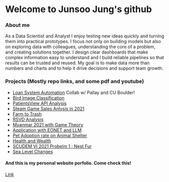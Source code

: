 # Welcome to Junsoo Jung's github 

### About me
As a Data Scientist and Analyst I enjoy testing new ideas quickly and turning them into practical prototypes. I focus not only on building models but also on exploring data with colleagues, understanding the core of a problem, and creating solutions together. I design clear dashboards that make complex information easy to understand and I build reliable pipelines so that results can be trusted and reused. My goal is to make data more than numbers and charts and to help it drive decisions and support team growth.


### Projects (Mostly repo links, and some pdf and youtube)

- [Loan System Automation](https://github.com/JunsooJung/Parley_CUB_Spring2025) Collab w/ Pallay and CU Boulder! 
- [Bird Image Classification](https://www.canva.com/design/DAGlxuT6BGE/rV1nkOv05-73P1kn_wMdoA/edit?utm_content=DAGlxuT6BGE&utm_campaign=designshare&utm_medium=link2&utm_source=sharebutton)
- [PatientsView API Analysis](https://sites.google.com/view/cub-jj-ml/introduction)
- [Steam Game Sales Anlysis in 2021](https://sites.google.com/view/cscigroup7/welcome)
- [Farm to Trash](https://github.com/JunsooJung/CUBoulder_Farm-to-Trash/tree/main)
- [RSVD Analysis](https://github.com/JunsooJung/SFSU-MATH697-Personal/blob/main/RSVD_Thesis.pdf)
- [Myanmar 2021 with Game Theory](https://github.com/JunsooJung/SFSU-Math490-Game-Theory/blob/main/Myanmar.docx.pdf)
- [Application with EONET and LLM](https://github.com/JunsooJung/eonetLLM)
- [Pet Adoption rate on Animal Shelter](https://github.com/JunsooJung/CUBoulder_STAT5010)
- [Health and Wealth](https://github.com/JunsooJung/CUBoulder_Stat5000_Final_Project/blob/main/stat5000_final.ipynb)
- [SCUDEM VI 2021 Probelm 1 : Nest Fur](https://youtu.be/w_-F8C_QJRs)
- [Sea Level Changes](https://youtu.be/gvVjd80KZxI)



#### And this is my personal website porfolio. Come check this!
[Link](https://portfolio-website-4d8.pages.dev/)
